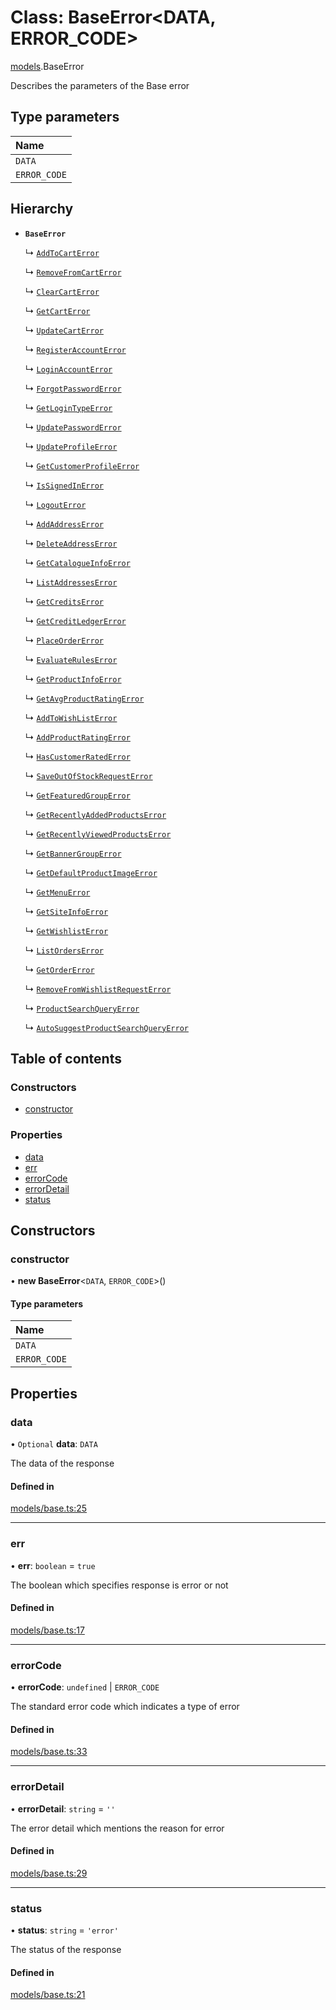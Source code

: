 # Class: BaseError<DATA, ERROR_CODE\>

[models](../wiki/models).BaseError

Describes the parameters of the Base error

## Type parameters

| Name |
| :------ |
| `DATA` |
| `ERROR_CODE` |

## Hierarchy

- **`BaseError`**

  ↳ [`AddToCartError`](../wiki/models.AddToCartError)

  ↳ [`RemoveFromCartError`](../wiki/models.RemoveFromCartError)

  ↳ [`ClearCartError`](../wiki/models.ClearCartError)

  ↳ [`GetCartError`](../wiki/models.GetCartError)

  ↳ [`UpdateCartError`](../wiki/models.UpdateCartError)

  ↳ [`RegisterAccountError`](../wiki/models.RegisterAccountError)

  ↳ [`LoginAccountError`](../wiki/models.LoginAccountError)

  ↳ [`ForgotPasswordError`](../wiki/models.ForgotPasswordError)

  ↳ [`GetLoginTypeError`](../wiki/models.GetLoginTypeError)

  ↳ [`UpdatePasswordError`](../wiki/models.UpdatePasswordError)

  ↳ [`UpdateProfileError`](../wiki/models.UpdateProfileError)

  ↳ [`GetCustomerProfileError`](../wiki/models.GetCustomerProfileError)

  ↳ [`IsSignedInError`](../wiki/models.IsSignedInError)

  ↳ [`LogoutError`](../wiki/models.LogoutError)

  ↳ [`AddAddressError`](../wiki/models.AddAddressError)

  ↳ [`DeleteAddressError`](../wiki/models.DeleteAddressError)

  ↳ [`GetCatalogueInfoError`](../wiki/models.GetCatalogueInfoError)

  ↳ [`ListAddressesError`](../wiki/models.ListAddressesError)

  ↳ [`GetCreditsError`](../wiki/models.GetCreditsError)

  ↳ [`GetCreditLedgerError`](../wiki/models.GetCreditLedgerError)

  ↳ [`PlaceOrderError`](../wiki/models.PlaceOrderError)

  ↳ [`EvaluateRulesError`](../wiki/models.EvaluateRulesError)

  ↳ [`GetProductInfoError`](../wiki/models.GetProductInfoError)

  ↳ [`GetAvgProductRatingError`](../wiki/models.GetAvgProductRatingError)

  ↳ [`AddToWishListError`](../wiki/models.AddToWishListError)

  ↳ [`AddProductRatingError`](../wiki/models.AddProductRatingError)

  ↳ [`HasCustomerRatedError`](../wiki/models.HasCustomerRatedError)

  ↳ [`SaveOutOfStockRequestError`](../wiki/models.SaveOutOfStockRequestError)

  ↳ [`GetFeaturedGroupError`](../wiki/models.GetFeaturedGroupError)

  ↳ [`GetRecentlyAddedProductsError`](../wiki/models.GetRecentlyAddedProductsError)

  ↳ [`GetRecentlyViewedProductsError`](../wiki/models.GetRecentlyViewedProductsError)

  ↳ [`GetBannerGroupError`](../wiki/models.GetBannerGroupError)

  ↳ [`GetDefaultProductImageError`](../wiki/models.GetDefaultProductImageError)

  ↳ [`GetMenuError`](../wiki/models.GetMenuError)

  ↳ [`GetSiteInfoError`](../wiki/models.GetSiteInfoError)

  ↳ [`GetWishlistError`](../wiki/models.GetWishlistError)

  ↳ [`ListOrdersError`](../wiki/models.ListOrdersError)

  ↳ [`GetOrderError`](../wiki/models.GetOrderError)

  ↳ [`RemoveFromWishlistRequestError`](../wiki/models.RemoveFromWishlistRequestError)

  ↳ [`ProductSearchQueryError`](../wiki/models.ProductSearchQueryError)

  ↳ [`AutoSuggestProductSearchQueryError`](../wiki/models.AutoSuggestProductSearchQueryError)

## Table of contents

### Constructors

- [constructor](../wiki/models.BaseError#constructor)

### Properties

- [data](../wiki/models.BaseError#data)
- [err](../wiki/models.BaseError#err)
- [errorCode](../wiki/models.BaseError#errorcode)
- [errorDetail](../wiki/models.BaseError#errordetail)
- [status](../wiki/models.BaseError#status)

## Constructors

### constructor

• **new BaseError**<`DATA`, `ERROR_CODE`\>()

#### Type parameters

| Name |
| :------ |
| `DATA` |
| `ERROR_CODE` |

## Properties

### data

• `Optional` **data**: `DATA`

The data of the response

#### Defined in

[models/base.ts:25](https://gitlab.com/baliganikhil/blackmirror-sdk/-/blob/349365c/src/models/base.ts#L25)

___

### err

• **err**: `boolean` = `true`

The boolean which specifies response is error or not

#### Defined in

[models/base.ts:17](https://gitlab.com/baliganikhil/blackmirror-sdk/-/blob/349365c/src/models/base.ts#L17)

___

### errorCode

• **errorCode**: `undefined` \| `ERROR_CODE`

The standard error code which indicates a type of error

#### Defined in

[models/base.ts:33](https://gitlab.com/baliganikhil/blackmirror-sdk/-/blob/349365c/src/models/base.ts#L33)

___

### errorDetail

• **errorDetail**: `string` = `''`

The error detail which mentions the reason for error

#### Defined in

[models/base.ts:29](https://gitlab.com/baliganikhil/blackmirror-sdk/-/blob/349365c/src/models/base.ts#L29)

___

### status

• **status**: `string` = `'error'`

The status of the response

#### Defined in

[models/base.ts:21](https://gitlab.com/baliganikhil/blackmirror-sdk/-/blob/349365c/src/models/base.ts#L21)
